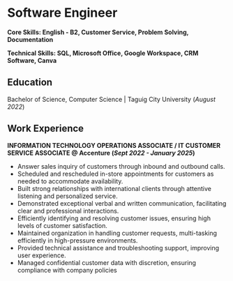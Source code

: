 # Software Engineer
**Core Skills: English - B2, Customer Service, Problem Solving, Documentation**

**Technical Skills: SQL, Microsoft Office, Google Workspace, CRM Software, Canva**

## Education      
Bachelor of Science, Computer Science | Taguig City University  (_August 2022_)

## Work Experience
**INFORMATION TECHNOLOGY OPERATIONS ASSOCIATE / IT CUSTOMER SERVICE ASSOCIATE @ Accenture (_Sept 2022 - January 2025_)**
- Answer sales inquiry of customers through inbound and outbound calls.
- Scheduled and rescheduled in-store appointments for customers as needed to accommodate availability.
- Built strong relationships with international clients through attentive listening and personalized service. 
- Demonstrated exceptional verbal and written communication, facilitating clear and professional interactions.
- Efficiently identifying and resolving customer issues, ensuring high levels of customer satisfaction. 
- Maintained organization in handling  customer requests, multi-tasking efficiently in high-pressure environments.
- Provided technical assistance and troubleshooting support, improving user experience.
- Managed confidential customer data with discretion, ensuring compliance with company policies
